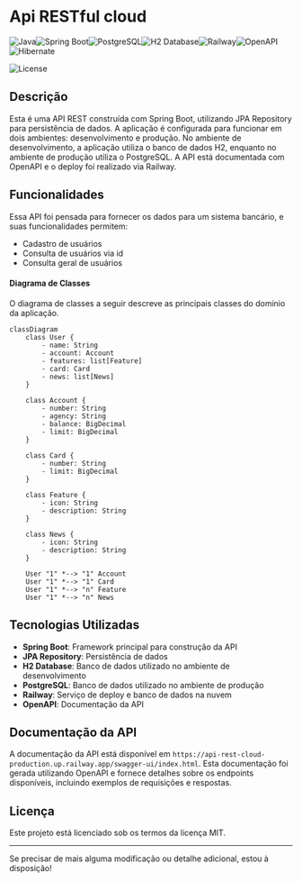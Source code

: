 # Api RESTful cloud


![Java](https://img.shields.io/badge/Java-ED8B00?style=for-the-badge&logo=java&logoColor=white)![Spring Boot](https://img.shields.io/badge/Spring_Boot-6DB33F?style=for-the-badge&logo=spring-boot&logoColor=white)![PostgreSQL](https://img.shields.io/badge/PostgreSQL-316192?style=for-the-badge&logo=postgresql&logoColor=white)![H2 Database](https://img.shields.io/badge/H2-003545?style=for-the-badge&logo=h2&logoColor=white)![Railway](https://img.shields.io/badge/Railway-0B0D0E?style=for-the-badge&logo=railway&logoColor=white)![OpenAPI](https://img.shields.io/badge/OpenAPI-6BA539?style=for-the-badge&logo=openapi-initiative&logoColor=white)![Hibernate](https://img.shields.io/badge/Hibernate-59666C?style=for-the-badge&logo=Hibernate&logoColor=white)


![License](https://img.shields.io/badge/License-MIT-blue.svg)

## Descrição

Esta é uma API REST construída com Spring Boot, utilizando JPA Repository para persistência de dados. A aplicação é configurada para funcionar em dois ambientes: desenvolvimento e produção. No ambiente de desenvolvimento, a aplicação utiliza o banco de dados H2, enquanto no ambiente de produção utiliza o PostgreSQL. A API está documentada com OpenAPI e o deploy foi realizado via Railway.

## Funcionalidades

Essa API foi pensada para fornecer os dados para um sistema bancário, e suas funcionalidades permitem:

- Cadastro de usuários
- Consulta de usuários via id
- Consulta geral de usuários

#### Diagrama de Classes
O diagrama de classes a seguir descreve as principais classes do domínio da aplicação.

```mermaid
classDiagram
    class User {
        - name: String
        - account: Account
        - features: list[Feature]
        - card: Card
        - news: list[News]
    }
    
    class Account {
        - number: String 
        - agency: String 
        - balance: BigDecimal 
        - limit: BigDecimal 
    }
    
    class Card {
        - number: String 
        - limit: BigDecimal 
    }
    
    class Feature {
        - icon: String 
        - description: String 
    }
    
    class News {
        - icon: String 
        - description: String 
    }

    User "1" *--> "1" Account
    User "1" *--> "1" Card
    User "1" *--> "n" Feature 
    User "1" *--> "n" News 
```


## Tecnologias Utilizadas

- **Spring Boot**: Framework principal para construção da API
- **JPA Repository**: Persistência de dados
- **H2 Database**: Banco de dados utilizado no ambiente de desenvolvimento
- **PostgreSQL**: Banco de dados utilizado no ambiente de produção
- **Railway**: Serviço de deploy e banco de dados na nuvem
- **OpenAPI**: Documentação da API

## Documentação da API

A documentação da API está disponível em `https://api-rest-cloud-production.up.railway.app/swagger-ui/index.html`. Esta documentação foi gerada utilizando OpenAPI e fornece detalhes sobre os endpoints disponíveis, incluindo exemplos de requisições e respostas.


## Licença

Este projeto está licenciado sob os termos da licença MIT.

---

Se precisar de mais alguma modificação ou detalhe adicional, estou à disposição!
